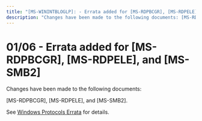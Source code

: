 ```yaml
---
title: "[MS-WININTBLOGLP]: - Errata added for [MS-RDPBCGR], [MS-RDPELE], and [MS-SMB2]"
description: "Changes have been made to the following documents: [MS-RDPBCGR], [MS-RDPELE], and [MS-SMB2]. See Windows Protocols Errata for details."
---
```


# 01/06 - Errata added for [MS-RDPBCGR], [MS-RDPELE], and [MS-SMB2]

<p>Changes have been made to the following documents:</p>
<p>[MS-RDPBCGR], [MS-RDPELE], and [MS-SMB2].</p>
<p>See <span><a href="/openspecs/windows_protocols/MS-WINERRATA/314fe022-28ea-4bd9-93ac-7941ecf9ca10">Windows
Protocols Errata</a></span> for details.</p>

                